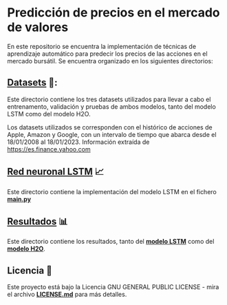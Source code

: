 # Predicción de precios en el mercado de valores

En este repositorio se encuentra la implementación de técnicas de aprendizaje automático para predecir los precios de las acciones en el mercado bursátil. Se encuentra organizado en los siguientes directorios:

## [Datasets](./Datasets) 📂:
Este directorio contiene los tres datasets utilizados para llevar a cabo el entrenamento, validación y pruebas de ambos modelos, tanto del modelo LSTM como del modelo H2O.

Los datasets utilizados se corresponden con el histórico de acciones de Apple, Amazon y Google, con un intervalo de tiempo que abarca desde el 18/01/2008 al 18/01/2023. Información extraída de https://es.finance.yahoo.com

## [Red neuronal LSTM](./Red_neuronal_LSTM) 📈

Este directorio contiene la implementación del modelo LSTM en el fichero [**main.py**](Red_neuronal_LSTM/main.py)

## [Resultados](./Resultados) 📊

Este directorio contiene los resultados, tanto del [**modelo LSTM**](Resultados/Resultados_modelo_propio_LSTM/) como del [**modelo H2O**](Resultados/Resultados_modelo_H2O/).

## Licencia 📄

Este proyecto está bajo la Licencia GNU GENERAL PUBLIC LICENSE - mira el archivo [**LICENSE.md**](LICENSE.md) para más detalles.
